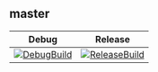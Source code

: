## master

| Debug | Release |
| :---: | :---: |
| [![DebugBuild](https://github.com/ikedaShuya/CG2/actions/workflows/DebugBuild.yml/badge.svg?branch=master)](https://github.com/ikedaShuya/CG2/actions/workflows/DebugBuild.yml) | [![ReleaseBuild](https://github.com/ikedaShuya/CG2/actions/workflows/ReleaseBuild.yml/badge.svg?branch=master)](https://github.com/ikedaShuya/CG2/actions/workflows/ReleaseBuild.yml) |
